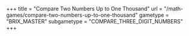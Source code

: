 +++
title = "Compare Two Numbers Up to One Thousand"
url = "/math-games/compare-two-numbers-up-to-one-thousand"
gametype = "BRIX_MASTER"
subgametype = "COMPARE_THREE_DIGIT_NUMBERS"
+++